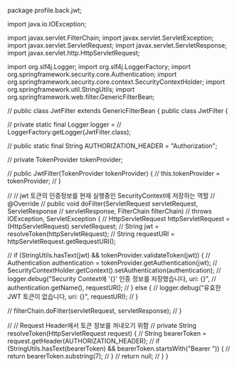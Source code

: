 package profile.back.jwt;

import java.io.IOException;

import javax.servlet.FilterChain;
import javax.servlet.ServletException;
import javax.servlet.ServletRequest;
import javax.servlet.ServletResponse;
import javax.servlet.http.HttpServletRequest;

import org.slf4j.Logger;
import org.slf4j.LoggerFactory;
import org.springframework.security.core.Authentication;
import org.springframework.security.core.context.SecurityContextHolder;
import org.springframework.util.StringUtils;
import org.springframework.web.filter.GenericFilterBean;

// public class JwtFilter extends GenericFilterBean {
public class JwtFilter {

  // private static final Logger logger =
  // LoggerFactory.getLogger(JwtFilter.class);

  // public static final String AUTHORIZATION_HEADER = "Authorization";

  // private TokenProvider tokenProvider;

  // public JwtFilter(TokenProvider tokenProvider) {
  // this.tokenProvider = tokenProvider;
  // }

  // // jwt 토큰의 인증정보를 현재 실행중인 SecurityContext에 저장하는 역할
  // @Override
  // public void doFilter(ServletRequest servletRequest, ServletResponse
  // servletResponse, FilterChain filterChain)
  // throws IOException, ServletException {
  // HttpServletRequest httpServletRequest = (HttpServletRequest) servletRequest;
  // String jwt = resolveToken(httpServletRequest);
  // String requestURI = httpServletRequest.getRequestURI();

  // if (StringUtils.hasText(jwt) && tokenProvider.validateToken(jwt)) {
  // Authentication authentication = tokenProvider.getAuthentication(jwt);
  // SecurityContextHolder.getContext().setAuthentication(authentication);
  // logger.debug("Security Context에 '{}' 인증 정보를 저장했습니다, uri: {}",
  // authentication.getName(), requestURI);
  // } else {
  // logger.debug("유효한 JWT 토큰이 없습니다, uri: {}", requestURI);
  // }

  // filterChain.doFilter(servletRequest, servletResponse);
  // }

  // // Request Header에서 토큰 정보를 꺼내오기 위함
  // private String resolveToken(HttpServletRequest request) {
  // String bearerToken = request.getHeader(AUTHORIZATION_HEADER);
  // if (StringUtils.hasText(bearerToken) && bearerToken.startsWith("Bearer ")) {
  // return bearerToken.substring(7);
  // }
  // return null;
  // }
}